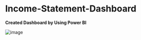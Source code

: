 # Income-Statement-Dashboard

**Created Dashboard by Using Power BI**


![image](https://github.com/aniketkadam1/Income-Statement-Dashboard/assets/92288138/109b2bf1-8e79-4049-ae8f-c4d5e7f81d71)
